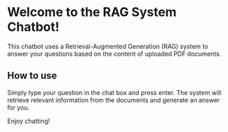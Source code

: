 # Welcome to the RAG System Chatbot!

This chatbot uses a Retrieval-Augmented Generation (RAG) system to answer your questions based on the content of uploaded PDF documents.

## How to use

Simply type your question in the chat box and press enter. The system will retrieve relevant information from the documents and generate an answer for you.

Enjoy chatting!

